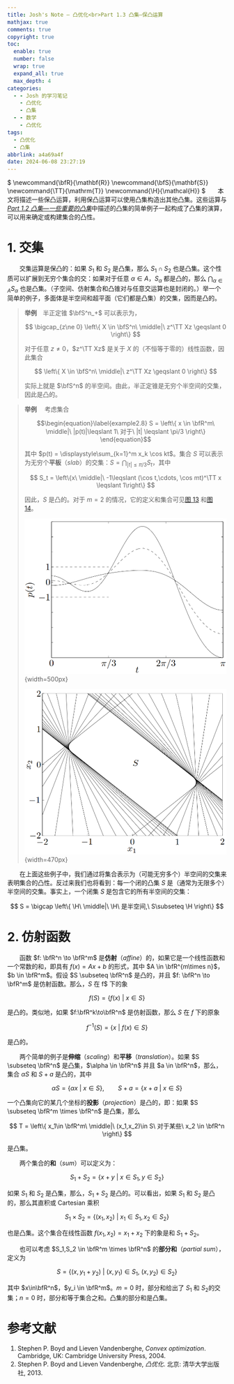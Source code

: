 ```yaml
---
title: Josh's Note — 凸优化<br>Part 1.3 凸集—保凸运算
mathjax: true
comments: true
copyright: true
toc:
  enable: true
  number: false
  wrap: true
  expand_all: true
  max_depth: 4
categories:
  - - Josh 的学习笔记
    - 凸优化
    - 凸集
  - - 数学
    - 凸优化
tags:
  - 凸优化
  - 凸集
abbrlink: a4a69a4f
date: 2024-06-08 23:27:19
---
```


$
\newcommand{\bfR}{\mathbf{R}}
\newcommand{\bfS}{\mathbf{S}}
\newcommand{\TT}{\mathrm{T}}
\newcommand{\H}{\mathcal{H}}
$&emsp;&emsp;本文将描述一些保凸运算，利用保凸运算可以使用凸集构造出其他凸集。这些运算与[*Part 1.2 凸集—一些重要的凸集*](https://josh-gao.top/posts/9293b739.html)中描述的凸集的简单例子一起构成了凸集的演算，可以用来确定或构建集合的凸性。

# 1. 交集

&emsp;&emsp;交集运算是保凸的：如果 $S_1$ 和 $S_2$ 是凸集，那么 $S_1 \cap S_2$ 也是凸集。这个性质可以扩展到无穷个集合的交：如果对于任意 $\alpha\in A$，$S_\alpha$ 都是凸的，那么 $\displaystyle \bigcap_{\alpha \in A} S_\alpha$ 也是凸集。（子空间、仿射集合和凸锥对与任意交运算也是封闭的。）举一个简单的例子，多面体是半空间和超平面（它们都是凸集）的交集，因而是凸的。

> **举例**&emsp;半正定锥 $\bfS^n_+$ 可以表示为，
>
> $$
> \bigcap_{z\ne 0} \left\{ X \in \bfS^n\ \middle|\ z^\TT Xz \geqslant 0 \right\}
> $$
>
> 对于任意 $z\ne 0$，$z^\TT Xz$ 是关于 $X$ 的（不恒等于零的）线性函数，因此集合
>
> $$
> \left\{ X \in \bfS^n\ \middle|\ z^\TT Xz \geqslant 0 \right\}
> $$
>
> 实际上就是 $\bfS^n$ 的半空间。由此，半正定锥是无穷个半空间的交集，因此是凸的。

> **举例** &emsp;考虑集合
>
> $$\begin{equation}\label{example2.8}
>   S = \left\{ x \in \bfR^m\ \middle|\ |p(t)|\leqslant 1\ 对于\ |t| \leqslant \pi/3 \right\}
> \end{equation}$$
>
> 其中 $p(t) = \displaystyle\sum_{k=1}^m x_k \cos kt$。集合 $S$ 可以表示为无穷个**平板**（*slab*）的交集：$S = \displaystyle \bigcap_{|t|\leqslant\pi/3} S_t$，其中
>
> $$
> S_t = \left\{x\ \middle|\ -1\leqslant (\cos t,\cdots, \cos mt)^\TT x \leqslant 1\right\}
> $$
>
> 因此，$S$ 是凸的。对于 $m=2$ 的情况，它的定义和集合可见[图 13](#图13) 和[图 14](#图14)。
>
> <a id="图13"></a>
>
> ![图 13. $\eqref{example2.8}$ 定义的集合 ($m=2$) 中的点的三角多项式。虚线所示的三角多项式是另外两个的平均。](../images/post/2024-06-08-josh-cvx-1-3/2024-06-08-josh-cvx-1-3-130-ThreeTrigonometricPolynomials.png){width=500px}
>
> <a id="图14"></a>
>
> ![图 14. 图中央的白色区域显示了 $m=2$ 情况下 $\eqref{example2.8}$ 定义的集合 $S$。这个集合是无限多个（图中显示了其中 20 个）平板的交集，所以是凸的。](../images/post/2024-06-08-josh-cvx-1-3/2024-06-08-josh-cvx-1-3-140-TheSetS.png){width=470px}

&emsp;&emsp;在上面这些例子中，我们通过将集合表示为（可能无穷多个）半空间的交集来表明集合的凸性。反过来我们也将看到：每一个闭的凸集 $S$ 是（通常为无限多个）半空间的交集。事实上，一个闭集 $S$ 是包含它的所有半空间的交集：

$$
S = \bigcap \left\{ \H\ \middle|\ \H\ 是半空间,\ S\subseteq \H \right\}
$$

# 2. 仿射函数

&emsp;&emsp;函数 $f: \bfR^n \to \bfR^m$ 是**仿射**（*affine*）的，如果它是一个线性函数和一个常数的和，即具有 $f(x) = Ax+ b$ 的形式，其中 $A \in  \bfR^{m\times n}$，$b \in \bfR^m$。假设 $S \subseteq \bfR^n$ 是凸的，并且
$f: \bfR^n \to \bfR^m$ 是仿射函数。那么，$S$ 在 f$ 下的象

$$
f(S) = \left\{ f(x)\ \middle|\ x\in S \right\}
$$

是凸的。类似地，如果 $f:\bfR^k\to\bfR^n$ 是仿射函数，那么 $S$ 在 $f$ 下的原象

$$
f^{-1}(S) = \left\{ x\ \middle|\ f(x)\in S \right\}
$$

是凸的。

&emsp;&emsp;两个简单的例子是**伸缩**（*scaling*）和**平移**（*translation*）。如果 $S \subseteq \bfR^n$ 是凸集，$\alpha \in \bfR^n$ 并且 $a \in \bfR^n$，那么，集合 $\alpha S$ 和 $S+a$ 是凸的，其中

$$
\alpha S = \left\{ \alpha x\ \middle|\ x \in S \right\},\qquad S + a = \left\{ x + a\ \middle|\ x \in S \right\}
$$

一个凸集向它的某几个坐标的**投影**（*projection*）是凸的，即：如果 $S \subseteq \bfR^m \times \bfR^n$ 是凸集，那么

$$
T = \left\{ x_1\in \bfR^m\ \middle|\ (x_1,x_2)\in S\ 对于某些\ x_2 \in \bfR^n \right\}
$$

是凸集。

&emsp;&emsp;两个集合的**和**（*sum*）可以定义为：

$$
S_1 + S_2 = \left\{ x + y\ \middle|\ x \in S_1, y \in S_2\right\}
$$

如果 $S_1$ 和 $S_2$ 是凸集，那么，$S_1 + S_2$ 是凸的。可以看出，如果 $S_1$ 和 $S_2$ 是凸的，那么其直积或 Cartesian 乘积

$$
S_1 \times S_2 = \left\{ (x_1,x_2)\ \middle| \ x_1\in S_1, x_2\in S_2 \right\}
$$

也是凸集。这个集合在线性函数 $f(x_1,x_2) = x_1+x_2$ 下的象是和 $S_1 + S_2$。

&emsp;&emsp;也可以考虑 $S_1,S_2 \in \bfR^m \times \bfR^n$ 的**部分和**（*partial sum*），定义为

$$
S = \left\{ (x,y_1 + y_2)\ \middle| \ (x,y_1)\in S_1,\ (x,y_2)\in S_2 \right\}
$$

其中 $x\in\bfR^n$，$y_i \in \bfR^m$。$m=0$ 时，部分和给出了 $S_1$ 和 $S_2$的交集；$n=0$ 时，部分和等于集合之和。凸集的部分和是凸集。

# 参考文献

1. Stephen P. Boyd and Lieven Vandenberghe, *Convex optimization*. Cambridge, UK: Cambridge University Press, 2004.
2. Stephen P. Boyd and Lieven Vandenberghe, *凸优化*. 北京: 清华大学出版社, 2013.
